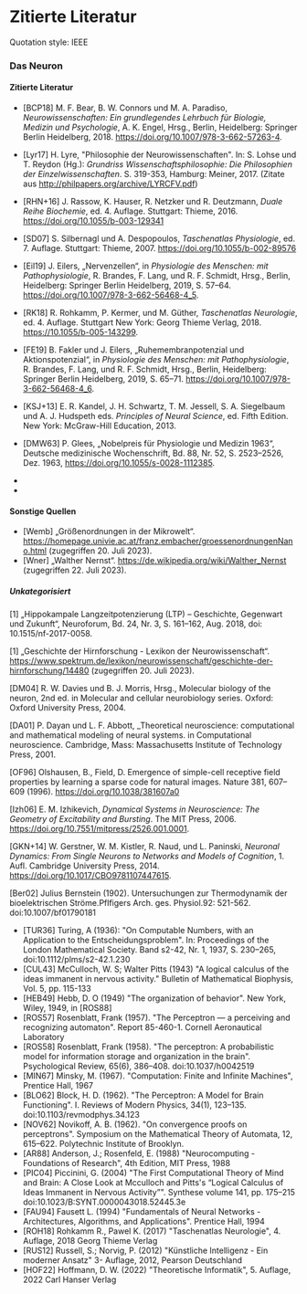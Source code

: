 # Zitierte Literatur

Quotation style: IEEE

### Das Neuron

#### Zitierte Literatur
- [BCP18] M. F. Bear, B. W. Connors und M. A. Paradiso, _Neurowissenschaften: Ein grundlegendes Lehrbuch für Biologie, Medizin und Psychologie_, A. K. Engel, Hrsg., Berlin, Heidelberg: Springer Berlin Heidelberg, 2018. https://doi.org/10.1007/978-3-662-57263-4.

- [Lyr17] H. Lyre, "Philosophie der Neurowissenschaften". In: S. Lohse und T. Reydon (Hg.): _Grundriss Wissenschaftsphilosophie: Die Philosophien der Einzelwissenschaften_. S. 319-353, Hamburg: Meiner, 2017. (Zitate aus http://philpapers.org/archive/LYRCFV.pdf)

- [RHN+16] J. Rassow, K. Hauser, R. Netzker und R. Deutzmann, _Duale Reihe Biochemie_, ed. 4. Auflage. Stuttgart: Thieme, 2016. https://doi.org/10.1055/b-003-129341

- [SD07] S. Silbernagl und A. Despopoulos, _Taschenatlas Physiologie_, ed. 7. Auflage. Stuttgart: Thieme, 2007. https://doi.org/10.1055/b-002-89576

- [Eil19] J. Eilers, „Nervenzellen“, in _Physiologie des Menschen: mit Pathophysiologie_, R. Brandes, F. Lang, und R. F. Schmidt, Hrsg., Berlin, Heidelberg: Springer Berlin Heidelberg, 2019, S. 57–64. https://doi.org/10.1007/978-3-662-56468-4_5.

 - [RK18] R. Rohkamm, P. Kermer, und M. Güther, _Taschenatlas Neurologie_, ed. 4. Auflage. Stuttgart New York: Georg Thieme Verlag, 2018. https://10.1055/b-005-143299.

- [FE19] B. Fakler und J. Eilers, „Ruhemembranpotenzial und Aktionspotenzial“, in _Physiologie des Menschen: mit Pathophysiologie_, R. Brandes, F. Lang, und R. F. Schmidt, Hrsg., Berlin, Heidelberg: Springer Berlin Heidelberg, 2019, S. 65–71. https://doi.org/10.1007/978-3-662-56468-4_6.

- [KSJ+13]  E. R. Kandel, J. H. Schwartz, T. M. Jessell, S. A. Siegelbaum und A. J. Hudspeth eds. _Principles of Neural Science_, ed. Fifth Edition. New York: McGraw-Hill Education, 2013.

- [DMW63] P. Glees, „Nobelpreis für Physiologie und Medizin 1963“, Deutsche medizinische Wochenschrift, Bd. 88, Nr. 52, S. 2523–2526, Dez. 1963, https://doi.org/10.1055/s-0028-1112385.

-
 - 

#### Sonstige Quellen
 - [Wemb] „Größenordnungen in der Mikrowelt“. https://homepage.univie.ac.at/franz.embacher/groessenordnungenNano.html (zugegriffen 20. Juli 2023).
 - [Wner] „Walther Nernst“. https://de.wikipedia.org/wiki/Walther_Nernst (zugegriffen 22. Juli 2023).


##### Unkategorisiert

[1] „Hippokampale Langzeitpotenzierung (LTP) – Geschichte, Gegenwart und Zukunft“, Neuroforum, Bd. 24, Nr. 3, S. 161–162, Aug. 2018, doi: 10.1515/nf-2017-0058.

[1] „Geschichte der Hirnforschung - Lexikon der Neurowissenschaft“. https://www.spektrum.de/lexikon/neurowissenschaft/geschichte-der-hirnforschung/14480 (zugegriffen 20. Juli 2023).

[DM04] R. W. Davies und B. J. Morris, Hrsg., Molecular biology of the neuron, 2nd ed. in Molecular and cellular neurobiology series. Oxford: Oxford University Press, 2004.


[DA01] P. Dayan und L. F. Abbott, _Theoretical neuroscience: computational and mathematical modeling of neural systems. in Computational neuroscience. Cambridge, Mass: Massachusetts Institute of Technology Press, 2001.

[OF96] Olshausen, B., Field, D. Emergence of simple-cell receptive field properties by learning a sparse code for natural images. Nature 381, 607–609 (1996). https://doi.org/10.1038/381607a0



[Izh06] E. M. Izhikevich, _Dynamical Systems in Neuroscience: The Geometry of Excitability and Bursting_. The MIT Press, 2006. https://doi.org/10.7551/mitpress/2526.001.0001.

[GKN+14] W. Gerstner, W. M. Kistler, R. Naud, und L. Paninski, _Neuronal Dynamics: From Single Neurons to Networks and Models of Cognition_, 1. Aufl. Cambridge University Press, 2014. https://doi.org/10.1017/CBO9781107447615.

[Ber02] Julius Bernstein (1902). Untersuchungen zur Thermodynamik der bioelektrischen Ströme.Pflfigers Arch. ges. Physiol.92: 521-562. doi:10.1007/bf01790181


 - [TUR36] Turing, A (1936): "On Computable Numbers, with an Application to the Entscheidungsproblem". In: Proceedings of the London Mathematical Society. Band s2-42, Nr. 1, 1937, S. 230–265, doi:10.1112/plms/s2-42.1.230
 - [CUL43] McCulloch, W. S; Walter Pitts (1943) "A logical calculus of the ideas immanent in nervous activity." Bulletin of Mathematical Biophysis, Vol. 5, pp. 115-133
 - [HEB49] Hebb, D. O (1949) "The organization of behavior". New York, Wiley, 1949, in [ROS88]
 - [ROS57] Rosenblatt, Frank (1957). "The Perceptron — a perceiving and recognizing automaton". Report 85-460-1. Cornell Aeronautical Laboratory
 - [ROS58] Rosenblatt, Frank (1958). "The perceptron: A probabilistic model for information storage and organization in the brain". Psychological Review, 65(6), 386–408. doi:10.1037/h0042519
 - [MIN67] Minsky, M. (1967). "Computation: Finite and Infinite Machines", Prentice Hall, 1967
 - [BLO62] Block, H. D. (1962). "The Perceptron: A Model for Brain Functioning". I. Reviews of Modern Physics, 34(1), 123–135. doi:10.1103/revmodphys.34.123
 - [NOV62] Novikoff, A. B. (1962). "On convergence proofs on perceptrons". Symposium on the Mathematical Theory of Automata, 12, 615–622. Polytechnic Institute of Brooklyn.
 - [AR88] Anderson, J.; Rosenfeld, E. (1988) "Neurocomputing - Foundations of Research", 4th Edition, MIT Press, 1988
 - [PIC04] Piccinini, G. (2004) "The First Computational Theory of Mind and Brain: A Close Look at Mcculloch and Pitts's “Logical Calculus of Ideas Immanent in Nervous Activity”". Synthese volume 141, pp. 175–215 doi:10.1023/B:SYNT.0000043018.52445.3e 
 - [FAU94] Fausett L. (1994) "Fundamentals of Neural Networks - Architectures, Algorithms, and Applications". Prentice Hall, 1994
 - [ROH18]  Rohkamm R., Pawel K. (2017) "Taschenatlas Neurologie", 4. Auflage, 2018 Georg Thieme Verlag
 - [RUS12] Russell, S.; Norvig, P. (2012) "Künstliche Intelligenz - Ein moderner Ansatz" 3- Auflage, 2012, Pearson Deutschland
 - [HOF22] Hoffmann, D. W. (2022) "Theoretische Informatik", 5. Auflage, 2022 Carl Hanser Verlag

